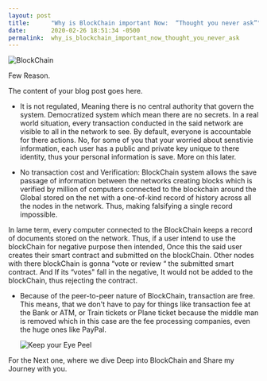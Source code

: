 ```yaml
---
layout: post
title:      "Why is BlockChain important Now:  “Thought you never ask”"
date:       2020-02-26 18:51:34 -0500
permalink:  why_is_blockchain_important_now_thought_you_never_ask
---
```



![BlockChain](https://media.giphy.com/media/Xtg9ygGsjvouF7vZ1w/giphy.gif)



Few Reason. 

The content of your blog post goes here.


*  It is not regulated, Meaning there is no central authority that govern the system. Democratized system which mean there are no secrets. In a real world situation, every transaction  conducted in the said network are visible to all in the network to see. By default, everyone is accountable for there actions. No, for some of you that your worried about senstivie information, each user has a public and private key unique to there identity, thus your personal information is save. More on this later. 

*  No transaction cost and Verification:  BlockChain system allows the  save passage of information between the networks creating blocks which is verified by million of computers connected to the blockchain around the Global  stored on the net with a one-of-kind record of history across all the nodes in the network. Thus, making falsifying a single record impossible. 
 
 In lame term, every computer connected to the BlockChain keeps a record of documents stored on the network. Thus, if  a user intend to use the blockChain for  negative purpose then intended, Once this the said user creates  their smart contract and submitted on the blockChain. Other nodes with there blockChain is gonna “vote or review “ the submitted smart contract. And If its “votes" fall in the negative, It would not 
be added to the blockChain, thus rejecting the contract.

*  Because of the peer-to-peer nature of BlockChain, transaction are free. This means, that we don't have to pay for things like transaction fee at the Bank or ATM, or  Train tickets or Plane ticket because the middle man is removed which in this case are the fee processing companies, even the huge ones like PayPal. 

 
    ![Keep your Eye Peel](https://media.giphy.com/media/1WYdSUcb0o64g/giphy.gif)
		
	

For the Next one, where we dive Deep into BlockChain and Share my Journey with you. 

